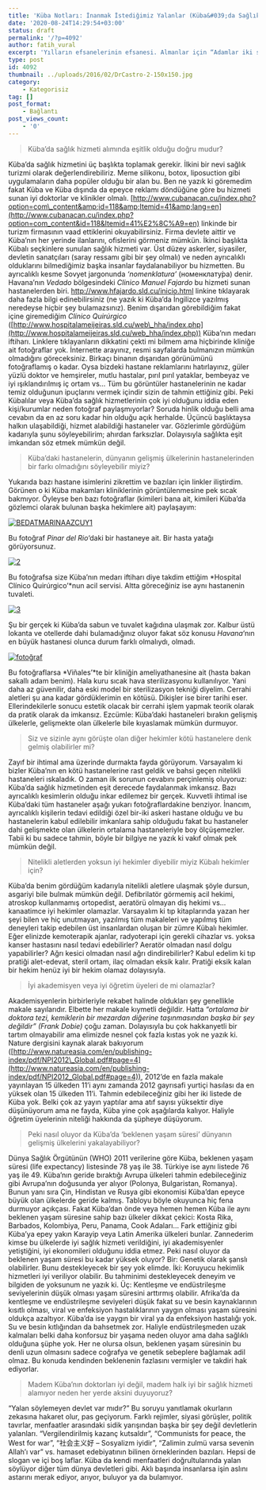 ```yaml
---
title: 'Küba Notları: İnanmak İstediğimiz Yalanlar (Küba&#039;da Sağlık)'
date: '2020-08-24T14:29:54+03:00'
status: draft
permalink: '/?p=4092'
author: fatih_vural
excerpt: 'Yılların efsanelerinin efsanesi. Almanlar için “Adamlar iki savaştan çıktı oma rağmen ülkelerinin durumuna bak” klişesi kadar yerleşik olmuş bir klişedir Küba’nın sağlık sitemleri. Almanlarla ilgili olan klişe gerçektir, gözümüzün önündedir ancak Küba ile ilgili olan hakkında somut bilgi sahibi olan yoktur. Facebook sayfalarından hareketle sokaktaki sohbetlere düşmüş olan “Abi Küba’da kanser aşısı bulunmuş, sağlık sistemleri ileri düzeydeymiş” ve bunun gibi uzatabileceğimiz efsaneler gerçek mi ? Gezmiş görmüş birilerinin notlarına bakalım..'
type: post
id: 4092
thumbnail: ../uploads/2016/02/DrCastro-2-150x150.jpg
category:
    - Kategorisiz
tag: []
post_format:
    - Bağlantı
post_views_count:
    - '0'
---
```

> Küba’da sağlık hizmeti alımında eşitlik olduğu doğru mudur?

Küba’da sağlık hizmetini üç başlıkta toplamak gerekir. İlkini bir nevi sağlık turizmi olarak değerlendirebiliriz. Meme silikonu, botox, liposuction gibi uygulamaların daha popüler olduğu bir alan bu. Ben ne yazık ki göremedim fakat Küba ve Küba dışında da epeyce reklamı döndüğüne göre bu hizmeti sunan iyi doktorlar ve klinikler olmalı. [http://www.cubanacan.cu/index.php?option=com\_content&amp;id=118&amp;Itemid=41&amp;lang=en](http://www.cubanacan.cu/index.php?option=com_content&id=118&Itemid=41%E2%8C%A9=en) linkinde bir turizm firmasının vaad ettiklerini okuyabilirsiniz. Firma devlete aittir ve Küba’nın her yerinde ilanlarını, ofislerini görmeniz mümkün. İkinci başlıkta Kübalı seçkinlere sunulan sağlık hizmeti var. Üst düzey askerler, siyasiler, devletin sanatçıları (saray ressamı gibi bir şey olmalı) ve neden ayrıcalıklı olduklarını bilmediğimiz başka insanlar faydalanabiliyor bu hizmetten. Bu ayrıcalıklı kesme Sovyet jargonunda *‘nomenklatura’* (номенклату́ра) denir. Havana’nın *Vedado* bölgesindeki *Clinico Manuel Fajardo* bu hizmeti sunan hastanelerden biri. <http://www.hfajardo.sld.cu/inicio.html> linkine tıklayarak daha fazla bilgi edinebilirsiniz (ne yazık ki Küba’da İngilizce yazılmış neredeyse hiçbir şey bulamazsınız). Benim dışarıdan görebildiğim fakat içine giremediğim *Clínico Quirúrgico* ([http://www.hospitalameijeiras.sld.cu/web\_hha/index.php](http://www.hospitalameijeiras.sld.cu/web_hha/index.php)) Küba’nın medarı iftiharı. Linklere tıklayanların dikkatini çekti mi bilmem ama hiçbirinde kliniğe ait fotoğraflar yok. İnternette arayınız, resmi sayfalarda bulmanızın mümkün olmadığını göreceksiniz. Birkaçı binanın dışarıdan görünümünü fotoğraflamış o kadar. Oysa bizdeki hastane reklamlarını hatırlayınız, güler yüzlü doktor ve hemşireler, mutlu hastalar, pırıl pırıl yataklar, bembeyaz ve iyi ışıklandırılmış iç ortam vs… Tüm bu görüntüler hastanelerinin ne kadar temiz olduğunun ipuçlarını vermek içindir sizin de tahmin ettiğiniz gibi. Peki Kübalılar veya Küba’da sağlık hizmetlerinin çok iyi olduğunu iddia eden kişi/kurumlar neden fotoğraf paylaşmıyorlar? Soruda hinlik olduğu belli ama cevabın da en az soru kadar hin olduğu açık herhalde. Üçüncü başlıktaysa halkın ulaşabildiği, hizmet alabildiği hastaneler var. Gözlerimle gördüğüm kadarıyla şunu söyleyebilirim; ahırdan farksızlar. Dolayısıyla sağlıkta eşit imkandan söz etmek mümkün değil.

> Küba’daki hastanelerin, dünyanın gelişmiş ülkelerinin hastanelerinden bir farkı olmadığını söyleyebilir miyiz?

Yukarıda bazı hastane isimlerini zikrettim ve bazıları için linkler iliştirdim. Görünen o ki Küba makamları kliniklerinin görüntülenmesine pek sıcak bakmıyor. Öyleyse ben bazı fotoğraflar (kimileri bana ait, kimileri Küba’da gözlemci olarak bulunan başka hekimlere ait) paylaşayım:

[![BEDATMARINAAZCUY1](../uploads/2013/08/BEDATMARINAAZCUY1-300x201.jpg)](https://iktisadiyat.com/wp-content/uploads/2013/08/BEDATMARINAAZCUY1.jpg)

Bu fotoğraf *Pinar del Rio*‘daki bir hastaneye ait. Bir hasta yatağı görüyorsunuz.

[![2](../uploads/2013/08/2-300x225.jpg)](https://iktisadiyat.com/wp-content/uploads/2013/08/2.jpg)

Bu fotoğrafsa size Küba’nın medarı iftiharı diye takdim ettiğim *Hospital Clínico Quirúrgico’*nun acil servisi. Altta göreceğiniz ise aynı hastanenin tuvaleti.

[![3](../uploads/2013/08/3.jpg)](https://iktisadiyat.com/wp-content/uploads/2013/08/3.jpg)

Şu bir gerçek ki Küba’da sabun ve tuvalet kağıdına ulaşmak zor. Kalbur üstü lokanta ve otellerde dahi bulamadığınız oluyor fakat söz konusu *Havana*‘nın en büyük hastanesi olunca durum farklı olmalıydı, olmadı.

[![fotoğraf](../uploads/2013/08/foto%C4%9Fraf-225x300.jpg)](https://iktisadiyat.com/wp-content/uploads/2013/08/foto%C4%9Fraf.jpg)

Bu fotoğraflarsa *Viñales’*te bir kliniğin ameliyathanesine ait (hasta bakan sakallı adam benim). Hala kuru sıcak hava sterilizasyonu kullanılıyor. Yani daha az güvenilir, daha eski model bir sterilizasyon tekniği diyelim. Cerrahi aletleri şu ana kadar gördüklerimin en kötüsü. Dikişler ise birer tarihi eser. Ellerindekilerle sonucu estetik olacak bir cerrahi işlem yapmak teorik olarak da pratik olarak da imkansız. Ezcümle: Küba’daki hastaneleri bırakın gelişmiş ülkelerle, gelişmekte olan ülkelerle bile kıyaslamak mümkün durmuyor.

> Siz ve sizinle aynı görüşte olan diğer hekimler kötü hastanelere denk gelmiş olabilirler mi?

Zayıf bir ihtimal ama üzerinde durmakta fayda görüyorum. Varsayalım ki bizler Küba’nın en kötü hastanelerine rast geldik ve bahsi geçen nitelikli hastaneleri ıskaladık. O zaman ilk sorunun cevabını perçinlemiş oluyoruz: Küba’da sağlık hizmetinden eşit derecede faydalanmak imkansız. Bazı ayrıcalıklı kesimlerin olduğu inkar edilemez bir gerçek. Kuvvetli ihtimal ise Küba’daki tüm hastaneler aşağı yukarı fotoğraflardakine benziyor. İnancım, ayrıcalıklı kişilerin tedavi edildiği özel bir-iki askeri hastane olduğu ve bu hastanelerin kabul edilebilir imkanlara sahip olduğudu fakat bu hastaneler dahi gelişmekte olan ülkelerin ortalama hastaneleriyle boy ölçüşemezler. Tabii ki bu sadece tahmin, böyle bir bilgiye ne yazık ki vakıf olmak pek mümkün değil.

> Nitelikli aletlerden yoksun iyi hekimler diyebilir miyiz Kübalı hekimler için?

Küba’da benim gördüğüm kadarıyla nitelikli aletlere ulaşmak şöyle dursun, asgariyi bile bulmak mümkün değil. Defibrilatör görmemiş acil hekimi, atroskop kullanmamış ortopedist, aeratörü olmayan diş hekimi vs… kanaatimce iyi hekimler olamazlar. Varsayalım ki tıp kitaplarında yazan her şeyi bilen ve hiç unutmayan, yazılmış tüm makaleleri ve yapılmış tüm deneyleri takip edebilen üst insanlardan oluşan bir zümre Kübalı hekimler. Eğer elinizde kemoterapik ajanlar, radyoterapi için gerekli cihazlar vs. yoksa kanser hastasını nasıl tedavi edebilirler? Aeratör olmadan nasıl dolgu yapabilirler? Ağrı kesici olmadan nasıl ağrı dindirebilirler? Kabul edelim ki tıp pratiği alet-edevat, steril ortam, ilaç olmadan eksik kalır. Pratiği eksik kalan bir hekim henüz iyi bir hekim olamaz dolayısıyla.

> İyi akademisyen veya iyi öğretim üyeleri de mi olamazlar?

Akademisyenlerin birbirleriyle rekabet halinde oldukları şey genellikle makale sayılarıdır. Elbette her makale kıymetli değildir. Hatta *“ortalama bir doktora tezi, kemiklerin bir mezardan diğerine taşınmasından başka bir şey değildir” (Frank Dobie)* çoğu zaman. Dolayısıyla bu çok hakkanyetli bir tartım olmayabilir ama elimizde nesnel çok fazla kıstas yok ne yazık ki. Nature dergisini kaynak alarak bakıyorum ([http://www.natureasia.com/en/publishing-index/pdf/NPI2012\_Global.pdf#page=4](http://www.natureasia.com/en/publishing-index/pdf/NPI2012_Global.pdf#page=4)), 2012’de en fazla makale yayınlayan 15 ülkeden 11’i aynı zamanda 2012 gayrısafi yurtiçi hasılası da en yüksek olan 15 ülkeden 11’i. Tahmin edebileceğiniz gibi her iki listede de Küba yok. Belki çok az yayın yaptılar ama atıf sayısı yüksektir diye düşünüyorum ama ne fayda, Küba yine çok aşağılarda kalıyor. Haliyle öğretim üyelerinin niteliği hakkında da şüpheye düşüyorum.

> Peki nasıl oluyor da Küba’da ‘beklenen yaşam süresi’ dünyanın gelişmiş ülkelerini yakalayabiliyor?

Dünya Sağlık Örgütünün (WHO) 2011 verilerine göre Küba, beklenen yaşam süresi (life expectancy) listesinde 78 yaş ile 38. Türkiye ise aynı listede 76 yaş ile 49. Küba’nın geride bıraktığı Avrupa ülkeleri tahmin edebileceğiniz gibi Avrupa’nın doğusunda yer alıyor (Polonya, Bulgaristan, Romanya). Bunun yanı sıra Çin, Hindistan ve Rusya gibi ekonomisi Küba’dan epeyce büyük olan ülkelerde geride kalmış. Tabloyu böyle okuyunca hiç fena durmuyor açıkçası. Fakat Küba’dan önde veya hemen hemen Küba ile aynı beklenen yaşam süresine sahip bazı ülkeler dikkat çekici: Kosta Rika, Barbados, Kolombiya, Peru, Panama, Cook Adaları… Fark ettiğiniz gibi Küba’ya epey yakın Karayip veya Latin Amerika ülkeleri bunlar. Zannederim kimse bu ülkelerde iyi sağlık hizmeti verildiğini, iyi akademisyenler yetiştiğini, iyi ekonomileri olduğunu iddia etmez. Peki nasıl oluyor da beklenen yaşam süresi bu kadar yüksek oluyor? Bir: Genetik olarak şanslı olabilirler. Bunu destekleyecek bir şey yok elimde. İki: Koruyucu hekimlik hizmetleri iyi veriliyor olabilir. Bu tahminimi destekleyecek deneyim ve bilgiden de yoksunum ne yazık ki. Üç: Kentleşme ve endüstrileşme seviyelerinin düşük olması yaşam süresini arttırmış olabilir. Afrika’da da kentleşme ve endüstrileşme seviyeleri düşük fakat su ve besin kaynaklarının kısıtlı olması, viral ve enfeksiyon hastalıklarının yaygın olması yaşam süresini oldukça azaltıyor. Küba’da ise yaygın bir viral ya da enfeksiyon hastalığı yok. Su ve besin kıtlığından da bahsetmek zor. Haliyle endüstrileşmeden uzak kalmaları belki daha konforsuz bir yaşama neden oluyor ama daha sağlıklı olduğuna şüphe yok. Her ne olursa olsun, beklenen yaşam süresinin bu denli uzun olmasını sadece coğrafya ve genetik sebeplere bağlamak adil olmaz. Bu konuda kendinden beklenenin fazlasını vermişler ve takdiri hak ediyorlar.

> Madem Küba’nın doktorları iyi değil, madem halk iyi bir sağlık hizmeti alamıyor neden her yerde aksini duyuyoruz?

“Yalan söylemeyen devlet var mıdır?” Bu soruyu yanıtlamak okurların zekasına hakaret olur, pas geçiyorum. Farklı rejimler, siyasi görüşler, politik tavırlar, menfaatler arasındaki sidik yarışından başka bir şey değil devletlerin yalanları. “Vergilendirilmiş kazanç kutsaldır”, “Communists for peace, the West for war”, “社会主义好 – Sosyalizm iyidir”, “Zalimin zulmü varsa sevenin Allah’ı var” vs. hamaset edebiyatının bilinen örneklerinden bazıları. Hepsi de slogan ve içi boş laflar. Küba da kendi menfaatleri doğrultularında yalan söylüyor diğer tüm dünya devletleri gibi. Aklı başında insanlarsa işin aslını astarını merak ediyor, arıyor, buluyor ya da bulamıyor.